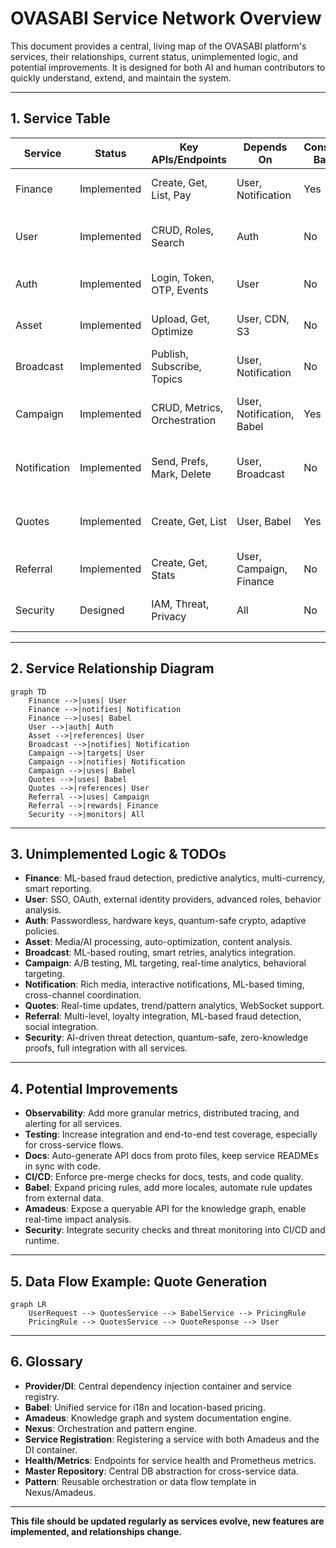 # OVASABI Service Network Overview

This document provides a central, living map of the OVASABI platform's services, their
relationships, current status, unimplemented logic, and potential improvements. It is designed for
both AI and human contributors to quickly understand, extend, and maintain the system.

---

## 1. Service Table

| Service      | Status      | Key APIs/Endpoints           | Depends On                | Consumes Babel? | Observability | Unimplemented Logic / TODOs        | Potential Improvements                |
| ------------ | ----------- | ---------------------------- | ------------------------- | --------------- | ------------- | ---------------------------------- | ------------------------------------- |
| Finance      | Implemented | Create, Get, List, Pay       | User, Notification        | Yes             | Yes           | Advanced analytics, ML fraud       | More granular metrics, ML integration |
| User         | Implemented | CRUD, Roles, Search          | Auth                      | No              | Yes           | SSO, OAuth, external IDP           | Add SSO, improve profile templates    |
| Auth         | Implemented | Login, Token, OTP, Events    | User                      | No              | Yes           | Passwordless, quantum-safe crypto  | Add passwordless, hardware keys       |
| Asset        | Implemented | Upload, Get, Optimize        | User, CDN, S3             | No              | Yes           | Media processing, AI optimization  | Integrate media/AI pipeline           |
| Broadcast    | Implemented | Publish, Subscribe, Topics   | User, Notification        | No              | Yes           | Smart routing, analytics           | Add ML-based routing, analytics       |
| Campaign     | Implemented | CRUD, Metrics, Orchestration | User, Notification, Babel | Yes             | Yes           | A/B testing, smart targeting       | Add ML targeting, real-time analytics |
| Notification | Implemented | Send, Prefs, Mark, Delete    | User, Broadcast           | No              | Yes           | Rich media, cross-channel          | Add interactive, analytics, ML timing |
| Quotes       | Implemented | Create, Get, List            | User, Babel               | Yes             | Yes           | Real-time updates, trend analytics | Add WebSocket, advanced analytics     |
| Referral     | Implemented | Create, Get, Stats           | User, Campaign, Finance   | No              | Yes           | Multi-level, loyalty, fraud detect | Add social, ML fraud, loyalty         |
| Security     | Designed    | IAM, Threat, Privacy         | All                       | No              | Yes           | AI threat, quantum-safe, ZKP       | Integrate with all, add AI/quantum    |

---

## 2. Service Relationship Diagram

```mermaid
graph TD
    Finance -->|uses| User
    Finance -->|notifies| Notification
    Finance -->|uses| Babel
    User -->|auth| Auth
    Asset -->|references| User
    Broadcast -->|notifies| Notification
    Campaign -->|targets| User
    Campaign -->|notifies| Notification
    Campaign -->|uses| Babel
    Quotes -->|uses| Babel
    Quotes -->|references| User
    Referral -->|uses| Campaign
    Referral -->|rewards| Finance
    Security -->|monitors| All
```

---

## 3. Unimplemented Logic & TODOs

- **Finance**: ML-based fraud detection, predictive analytics, multi-currency, smart reporting.
- **User**: SSO, OAuth, external identity providers, advanced roles, behavior analysis.
- **Auth**: Passwordless, hardware keys, quantum-safe crypto, adaptive policies.
- **Asset**: Media/AI processing, auto-optimization, content analysis.
- **Broadcast**: ML-based routing, smart retries, analytics integration.
- **Campaign**: A/B testing, ML targeting, real-time analytics, behavioral targeting.
- **Notification**: Rich media, interactive notifications, ML-based timing, cross-channel
  coordination.
- **Quotes**: Real-time updates, trend/pattern analytics, WebSocket support.
- **Referral**: Multi-level, loyalty integration, ML-based fraud detection, social integration.
- **Security**: AI-driven threat detection, quantum-safe, zero-knowledge proofs, full integration
  with all services.

---

## 4. Potential Improvements

- **Observability**: Add more granular metrics, distributed tracing, and alerting for all services.
- **Testing**: Increase integration and end-to-end test coverage, especially for cross-service
  flows.
- **Docs**: Auto-generate API docs from proto files, keep service READMEs in sync with code.
- **CI/CD**: Enforce pre-merge checks for docs, tests, and code quality.
- **Babel**: Expand pricing rules, add more locales, automate rule updates from external data.
- **Amadeus**: Expose a queryable API for the knowledge graph, enable real-time impact analysis.
- **Security**: Integrate security checks and threat monitoring into CI/CD and runtime.

---

## 5. Data Flow Example: Quote Generation

```mermaid
graph LR
    UserRequest --> QuotesService --> BabelService --> PricingRule
    PricingRule --> QuotesService --> QuoteResponse --> User
```

---

## 6. Glossary

- **Provider/DI**: Central dependency injection container and service registry.
- **Babel**: Unified service for i18n and location-based pricing.
- **Amadeus**: Knowledge graph and system documentation engine.
- **Nexus**: Orchestration and pattern engine.
- **Service Registration**: Registering a service with both Amadeus and the DI container.
- **Health/Metrics**: Endpoints for service health and Prometheus metrics.
- **Master Repository**: Central DB abstraction for cross-service data.
- **Pattern**: Reusable orchestration or data flow template in Nexus/Amadeus.

---

**This file should be updated regularly as services evolve, new features are implemented, and
relationships change.**

